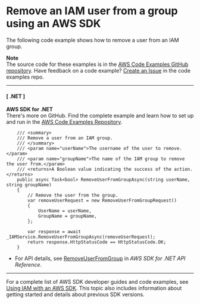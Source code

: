 # Remove an IAM user from a group using an AWS SDK<a name="example_iam_RemoveUserFromGroup_section"></a>

The following code example shows how to remove a user from an IAM group\.

**Note**  
The source code for these examples is in the [AWS Code Examples GitHub repository](https://github.com/awsdocs/aws-doc-sdk-examples)\. Have feedback on a code example? [Create an Issue](https://github.com/awsdocs/aws-doc-sdk-examples/issues/new/choose) in the code examples repo\. 

------
#### [ \.NET ]

**AWS SDK for \.NET**  
 There's more on GitHub\. Find the complete example and learn how to set up and run in the [AWS Code Examples Repository](https://github.com/awsdocs/aws-doc-sdk-examples/tree/main/dotnetv3/IAM#code-examples)\. 
  

```
    /// <summary>
    /// Remove a user from an IAM group.
    /// </summary>
    /// <param name="userName">The username of the user to remove.</param>
    /// <param name="groupName">The name of the IAM group to remove the user from.</param>
    /// <returns>A Boolean value indicating the success of the action.</returns>
    public async Task<bool> RemoveUserFromGroupAsync(string userName, string groupName)
    {
        // Remove the user from the group.
        var removeUserRequest = new RemoveUserFromGroupRequest()
        {
            UserName = userName,
            GroupName = groupName,
        };

        var response = await _IAMService.RemoveUserFromGroupAsync(removeUserRequest);
        return response.HttpStatusCode == HttpStatusCode.OK;
    }
```
+  For API details, see [RemoveUserFromGroup](https://docs.aws.amazon.com/goto/DotNetSDKV3/iam-2010-05-08/RemoveUserFromGroup) in *AWS SDK for \.NET API Reference*\. 

------

For a complete list of AWS SDK developer guides and code examples, see [Using IAM with an AWS SDK](sdk-general-information-section.md)\. This topic also includes information about getting started and details about previous SDK versions\.